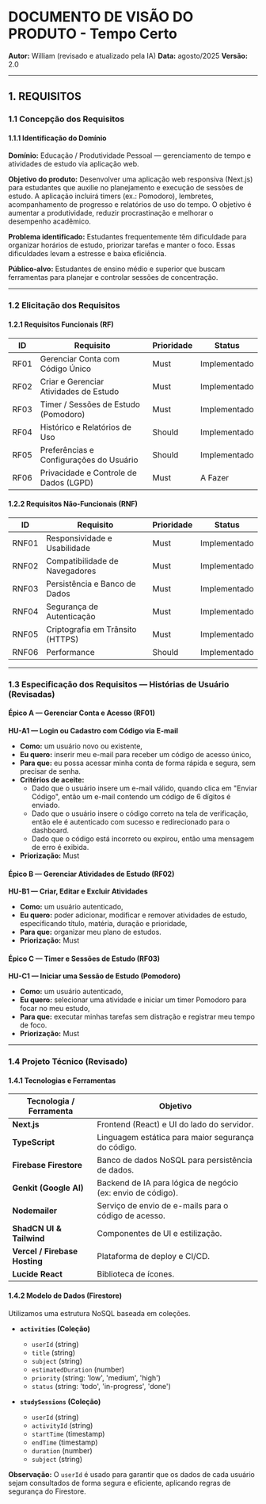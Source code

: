# DOCUMENTO DE VISÃO DO PRODUTO - Tempo Certo

**Autor:** William (revisado e atualizado pela IA)
**Data:** agosto/2025
**Versão:** 2.0

---

## 1. REQUISITOS

### 1.1 Concepção dos Requisitos

#### 1.1.1 Identificação do Domínio

**Domínio:** Educação / Produtividade Pessoal — gerenciamento de tempo e atividades de estudo via aplicação web.

**Objetivo do produto:**
Desenvolver uma aplicação web responsiva (Next.js) para estudantes que auxilie no planejamento e execução de sessões de estudo. A aplicação incluirá timers (ex.: Pomodoro), lembretes, acompanhamento de progresso e relatórios de uso do tempo. O objetivo é aumentar a produtividade, reduzir procrastinação e melhorar o desempenho acadêmico.

**Problema identificado:**
Estudantes frequentemente têm dificuldade para organizar horários de estudo, priorizar tarefas e manter o foco. Essas dificuldades levam a estresse e baixa eficiência.

**Público‑alvo:**
Estudantes de ensino médio e superior que buscam ferramentas para planejar e controlar sessões de concentração.

---

### 1.2 Elicitação dos Requisitos

#### 1.2.1 Requisitos Funcionais (RF)

| ID   | Requisito                               | Prioridade | Status      |
|------|-----------------------------------------|------------|-------------|
| RF01 | Gerenciar Conta com Código Único        | Must       | Implementado|
| RF02 | Criar e Gerenciar Atividades de Estudo  | Must       | Implementado|
| RF03 | Timer / Sessões de Estudo (Pomodoro)    | Must       | Implementado|
| RF04 | Histórico e Relatórios de Uso           | Should     | Implementado|
| RF05 | Preferências e Configurações do Usuário | Should     | Implementado|
| RF06 | Privacidade e Controle de Dados (LGPD)  | Must       | A Fazer     |

#### 1.2.2 Requisitos Não‑Funcionais (RNF)

| ID    | Requisito                      | Prioridade | Status      |
|-------|--------------------------------|------------|-------------|
| RNF01 | Responsividade e Usabilidade   | Must       | Implementado|
| RNF02 | Compatibilidade de Navegadores | Must       | Implementado|
| RNF03 | Persistência e Banco de Dados  | Must       | Implementado|
| RNF04 | Segurança de Autenticação      | Must       | Implementado|
| RNF05 | Criptografia em Trânsito (HTTPS)| Must       | Implementado|
| RNF06 | Performance                    | Should     | Implementado|

---

### 1.3 Especificação dos Requisitos — Histórias de Usuário (Revisadas)

#### Épico A — Gerenciar Conta e Acesso (RF01)

**HU-A1 — Login ou Cadastro com Código via E-mail**
- **Como:** um usuário novo ou existente,
- **Eu quero:** inserir meu e-mail para receber um código de acesso único,
- **Para que:** eu possa acessar minha conta de forma rápida e segura, sem precisar de senha.
- **Critérios de aceite:**
    - Dado que o usuário insere um e-mail válido, quando clica em "Enviar Código", então um e-mail contendo um código de 6 dígitos é enviado.
    - Dado que o usuário insere o código correto na tela de verificação, então ele é autenticado com sucesso e redirecionado para o dashboard.
    - Dado que o código está incorreto ou expirou, então uma mensagem de erro é exibida.
- **Priorização:** Must

#### Épico B — Gerenciar Atividades de Estudo (RF02)
**HU-B1 — Criar, Editar e Excluir Atividades**
- **Como:** um usuário autenticado,
- **Eu quero:** poder adicionar, modificar e remover atividades de estudo, especificando título, matéria, duração e prioridade,
- **Para que:** organizar meu plano de estudos.
- **Priorização:** Must

#### Épico C — Timer e Sessões de Estudo (RF03)
**HU-C1 — Iniciar uma Sessão de Estudo (Pomodoro)**
- **Como:** um usuário autenticado,
- **Eu quero:** selecionar uma atividade e iniciar um timer Pomodoro para focar no meu estudo,
- **Para que:** executar minhas tarefas sem distração e registrar meu tempo de foco.
- **Priorização:** Must

---

### 1.4 Projeto Técnico (Revisado)

#### 1.4.1 Tecnologias e Ferramentas

| Tecnologia / Ferramenta | Objetivo                                             |
|-------------------------|------------------------------------------------------|
| **Next.js**             | Frontend (React) e UI do lado do servidor.           |
| **TypeScript**          | Linguagem estática para maior segurança do código.   |
| **Firebase Firestore**  | Banco de dados NoSQL para persistência de dados.     |
| **Genkit (Google AI)**  | Backend de IA para lógica de negócio (ex: envio de código). |
| **Nodemailer**          | Serviço de envio de e-mails para o código de acesso. |
| **ShadCN UI & Tailwind**| Componentes de UI e estilização.                     |
| **Vercel / Firebase Hosting**| Plataforma de deploy e CI/CD.                   |
| **Lucide React**        | Biblioteca de ícones.                                |

#### 1.4.2 Modelo de Dados (Firestore)

Utilizamos uma estrutura NoSQL baseada em coleções.

- **`activities` (Coleção)**
  - `userId` (string)
  - `title` (string)
  - `subject` (string)
  - `estimatedDuration` (number)
  - `priority` (string: 'low', 'medium', 'high')
  - `status` (string: 'todo', 'in-progress', 'done')

- **`studySessions` (Coleção)**
  - `userId` (string)
  - `activityId` (string)
  - `startTime` (timestamp)
  - `endTime` (timestamp)
  - `duration` (number)
  - `subject` (string)

**Observação:** O `userId` é usado para garantir que os dados de cada usuário sejam consultados de forma segura e eficiente, aplicando regras de segurança do Firestore.
